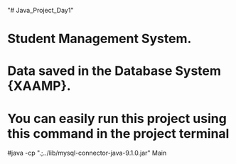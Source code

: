   "# Java_Project_Day1"    
# Student Management System. 
# Data saved in the Database System {XAAMP}.
# You can easily run this project using this command in the project terminal
 #java -cp ".;../lib/mysql-connector-java-9.1.0.jar" Main      
